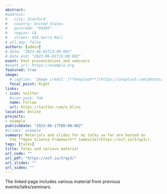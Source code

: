 ```yaml
---
abstract: 
#address:
#   city: Stanford
#   country: United States
#   postcode: "94305"
#   region: CA
#   street: 450 Serra Mall
# all_day: false
authors: [admin]
# date: "2023-06-01T13:00:00Z"
# date_end: "2023-06-01T15:00:00Z"
event: Past presentations and seminars
#event_url: https://example.org
featured: true
image:
  # caption: 'Image credit: [**Unsplash**](https://unsplash.com/photos/bzdhc5b3Bxs)'
  focal_point: Right
links:
- icon: twitter
  #icon_pack: fab
  name: Follow
  url: https://twitter.com/e_blini
location: Online
projects:
- example
publishDate: "2023-06-17T00:00:00Z"
#slides: example
summary: Materials and slides for my talks so far are hosted on 
  the **Open Science Framework** [website](https://osf.io/5rqy3/).
tags: [talks]
title: Talks and various material
url_code: ""
url_pdf: "https://osf.io/5rqy3/"
url_slides: ""
url_video: ""
---
```


The linked page includes various material from previous events/talks/seminars.

